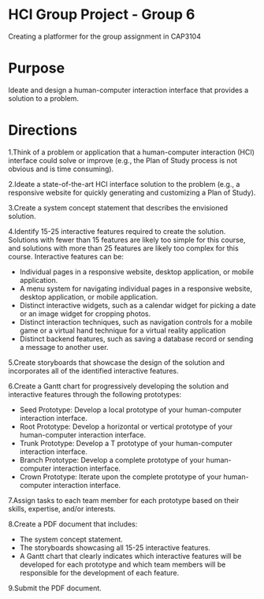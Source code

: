 # HCI Group Project - Group 6

Creating a platformer for the group assignment in CAP3104

# Purpose

Ideate and design a human-computer interaction interface that provides a solution to a problem.

# Directions
1.Think of a problem or application that a human-computer interaction (HCI) interface could solve or improve (e.g., the Plan of Study process is not obvious and is time consuming).

2.Ideate a state-of-the-art HCI interface solution to the problem (e.g., a responsive website for quickly generating and customizing a Plan of Study). 

3.Create a system concept statement that describes the envisioned solution. 

4.Identify 15-25 interactive features required to create the solution. Solutions with fewer than 15 features are likely too simple for this course, and solutions with more than 25 features are likely too complex for this course. Interactive features can be:

- Individual pages in a responsive website, desktop application, or mobile application.
- A menu system for navigating individual pages in a responsive website, desktop application, or mobile application.
- Distinct interactive widgets, such as a calendar widget for picking a date or an image widget for cropping photos.
- Distinct interaction techniques, such as navigation controls for a mobile game or a virtual hand technique for a virtual reality application
- Distinct backend features, such as saving a database record or sending a message to another user.

5.Create storyboards that showcase the design of the solution and incorporates all of the identified interactive features.

6.Create a Gantt chart for progressively developing the solution and interactive features through the following prototypes:
  
- Seed Prototype: Develop a local prototype of your human-computer interaction interface.
- Root Prototype: Develop a horizontal or vertical prototype of your human-computer interaction interface.
- Trunk Prototype: Develop a T prototype of your human-computer interaction interface.
- Branch Prototype: Develop a complete prototype of your human-computer interaction interface.
- Crown Prototype: Iterate upon the complete prototype of your human-computer interaction interface.

7.Assign tasks to each team member for each prototype based on their skills, expertise, and/or interests.

8.Create a PDF document that includes:

- The system concept statement.
- The storyboards showcasing all 15-25 interactive features.
- A Gantt chart that clearly indicates which interactive features will be developed for each prototype and which team members will be responsible for the development of each feature.

9.Submit the PDF document.
